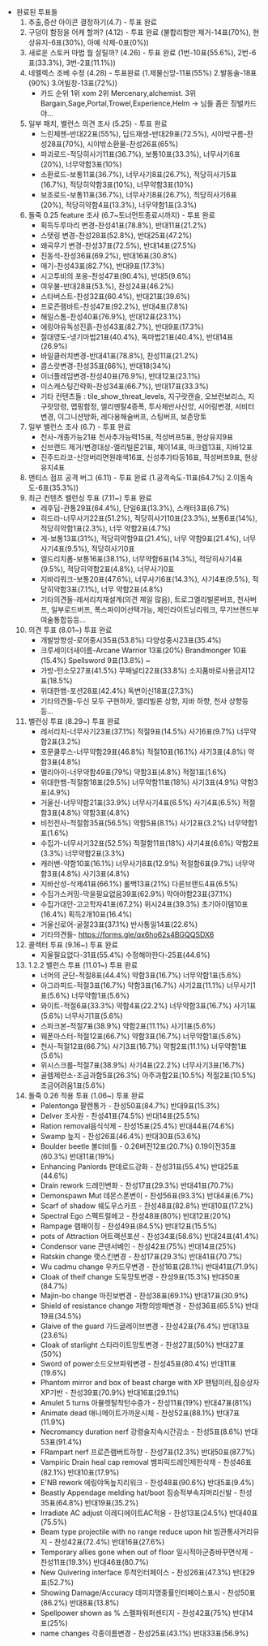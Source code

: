 * 완료된 투표들
  1. 추출,증산 아이콘 결정하기(4.7) - 투표 완료
  2. 구덩이 함정을 어캐 할까? (4.12) - 투표 완료 (불합리함만 제거-14표(70%), 현상유지-6표(30%), 아예 삭제-0표(0%))
  3. 새로운 스토커 마법 뭘 살릴까? (4.26) - 투표 완료 (1번-10표(55.6%), 2번-6표(33.3%), 3번-2표(11.1%))
  4. 네멜렉스 조베 수정 (4.28) - 투표완료 (1.제물신앙-11표(55%) 2.발동술-18표(90%) 3.어빌창-13표(72%))
     - 카드 순위 1위 xom  2위 Mercenary,alchemist. 3위 Bargain,Sage,Portal,Trowel,Experience,Helm  -> 님들 좀은 징벌카드야...
  5. 일부 패치, 밸런스 의견 조사 (5.25) - 투표 완료
     - 느린체젠-반대22표(55%), 딥드재생-반대29표(72.5%), 시야밖구름-찬성28표(70%), 시야밖소환물-찬성26표(65%)
     - 파괴로드-적당히사기11표(36.7%), 보통10표(33.3%), 너무사기6표(20%), 너무약함3표(10%)
     - 소환로드-보통11표(36.7%), 너무사기8표(26.7%), 적당히사기5표(16.7%), 적당히약함3표(10%), 너무약함3표(10%)
     - 보조로드-보통11표(36.7%), 너무사기8표(26.7%), 적당히사기6표(20%), 적당히약함4표(13.3%), 너무약함1표(3.3%)
  6. 돌죽 0.25 feature 조사 (6.7~토너먼트종료시까지) - 투표 완료
     - 획득두루마리 변경-찬성41표(78.8%), 반대11표(21.2%)
     - 스탯링 변경-찬성28표(52.8%), 반대25표(47.2%)
     - 왜곡무기 변경-찬성37표(72.5%), 반대14표(27.5%)
     - 진동석-찬성36표(69.2%), 반대16표(30.8%)
     - 매기-찬성43표(82.7%), 반대9표(17.3%)
     - 시고투비의 포옹-찬성47표(90.4%), 반대5(9.6%)
     - 여우불-반대28표(53.%), 찬성24표(46.2%)
     - 스타버스트-찬성32표(60.4%), 반대21표(39.6%)
     - 프로즌램바트-찬성47표(92.2%), 반대4표(7.8%)
     - 해일스톰-찬성40표(76.9%), 반대12표(23.1%)
     - 에링야유독성진흙-찬성43표(82.7%), 반대9표(17.3%)
     - 절대영도-냉기마법21표(40.4%), 독마법21표(40.4%), 반대14표(26.9%)
     - 바일클러치변경-반대41표(78.8%), 찬성11표(21.2%)
     - 콥스랏변경-찬성35표(66%), 반대18(34%)
     - 이너플레임변경-찬성40표(76.9%), 반대12표(23.1%)
     - 미스캐스팅간략화-찬성34표(66.7%), 반대17표(33.3%)
     - 기타 컨텐츠들 : tile_show_threat_levels, 지구랏캔슬, 오브런보리스, 지구랏망령, 맵핑함정, 엘리멘탈4증폭, 투사체반사신앙, 시어링변경, 서비터변경, 이그니션방화, 레다용해술버프, 스팅버프, 보존망토
  7. 일부 밸런스 조사 (6.7) - 투표 완료
     - 천사-개종가능21표 천사추가능력15표, 적성버프5표, 현상유지9표
     - 신브랜드 제거/변경대상-엘리빌론21표, 체이14표, 마크렙13표, 지바12표
     - 진주드라코-신앙버리면원래색16표, 신성추가타등16표, 적성버프9표, 현상유지4표
  8. 맨티스 점프 공격 버그 (6.11) - 투표 완료 (1.공격속도-11표(64.7%) 2.이동속도-6표(35.3%))
  9. 최근 컨텐츠 밸런싱 투표 (7.11~) 투표 완료
     - 레후딥-관통29표(64.4%), 단일6표(13.3%), 스캐터3표(6.7%)
     - 히드라-너무사기22표(51.2%), 적당히사기10표(23.3%), 보통6표(14%), 적당히약함1표(2.3%), 너무 약함2표(4.7%)
     - 게-보통13표(31%), 적당히약함9표(21.4%), 너무 약함9표(21.4%), 너무사기4표(9.5%), 적당히사기0표 
     - 엘드리치폼-보통16표(38.1%), 너무약함6표(14.3%), 적당히사기4표(9.5%), 적당히약함2표(4.8%), 너무사기0표
     - 지바리워크-보통20표(47.6%), 너무사기6표(14.3%), 사기4표(9.5%), 적당히약함3표(7.1%), 너무 약함2표(4.8%)
     - 기타의견들-레서리치재설계(의견 제일 많음), 트로그엘리빌론버프, 천사버프, 일부로드버프, 폭스파이어선택가능, 체인라이트닝리워크, 무기브랜드부여술통합등등...
  10. 의견 투표 (8.01~) 투표 완료
      - 개발방향성-로어중시35표(53.8%) 다양성중시23표(35.4%)
      - 크루세이더새이름-Arcane Warrior 13표(20%) Brandmonger 10표(15.4%) Spellsword 9표(13.8%) ~
      - 가방-턴소모27표(41.5%) 무패널티22표(33.8%) 소지품바로사용금지12표(18.5%)
      - 위대한뱀-포션28표(42.4%) 독변이신18표(27.3%)
      - 기타의견들-두신 모두 구현하자, 엘리빌론 상향, 지바 하향, 천사 상향등등...
  11. 밸런싱 투표 (8.29~) 투표 완료
      - 레서리치-너무사기23표(37.1%) 적절9표(14.5%) 사기6표(9.7%) 너무약함2표(3.2%)
      - 호문쿨루스-너무약함29표(46.8%) 적절10표(16.1%) 사기3표(4.8%) 약함3표(4.8%)
      - 멜리아이-너무약함49표(79%) 약함3표(4.8%) 적절1표(1.6%) 
      - 위대한뱀-적절함18표(29.5%) 너무약함11표(18%) 사기3표(4.9%) 약함3표(4.9%)
      - 거울신-너무약함21표(33.9%) 너무사기4표(6.5%) 사기4표(6.5%) 적절함3표(4.8%) 약함3표(4.8%)
      - 비전전사-적절함35표(56.5%) 약함5표(8.1%) 사기2표(3.2%) 너무약함1표(1.6%)
      - 수집가-너무사기32표(52.5%) 적절함11표(18%) 사기4표(6.6%) 약함2표(3.3%) 너무약함2표(3.3%)
      - 캐러밴-약함10표(16.1%) 너무사기8표(12.9%) 적절함6표(9.7%) 너무약함3표(4.8%) 사기3표(4.8%)
      - 지바산성-삭제41표(66.1%) 롤백13표(21%) 다른브랜드4표(6.5%)
      - 수집가스커밍-막을필요없음39표(62.9%) 막아야함23표(37.1%)
      - 수집가대안-고고학자41표(67.2%) 위시24표(39.3%) 초기아이템10표(16.4%) 획득2개10표(16.4%)
      - 거울신로어-굴절23표(37.1%) 반사통일14표(22.6%)
      - 기타의견들- https://forms.gle/qx6ho62s4BGQQSDX6
  12. 콜렉터 투표 (9.16~) 투표 완료
      - 지울필요없다-31표(55.4%) 수정해야한다-25표(44.6%)
  13. 1.2.2 밸런스 투표 (11.01~) 투표 완료
      - 너머의 군단-적절8표(44.4%) 약함3표(16.7%) 너무약함1표(5.6%)
      - 아그라피드-적절3표(16.7%) 약함3표(16.7%) 사기2표(11.1%) 너무사기1표(5.6%) 너무약함1표(5.6%)
      - 와이트-적절6표(33.3%) 약함4표(22.2%) 너무약함3표(16.7%) 사기1표(5.6%) 너무사기1표(5.6%)
      - 스파크본-적절7표(38.9%) 약함2표(11.1%) 사기1표(5.6%)
      - 웨폰마스터-적절12표(66.7%) 약함3표(16.7%) 너무약함1표(5.6%)
      - 천사-적절12표(66.7%) 사기3표(16.7%) 약함2표(11.1%) 너무약함1표(5.6%)
      - 위시스크롤-적절7표(38.9%) 사기4표(22.2%) 너무사기3표(16.7%)
      - 골렘제련소-조금과함5표(26.3%) 아주과함2표(10.5%) 적절2표(10.5%) 조금어려움1표(5.6%)    
  14. 돌죽 0.26 적용 투표 (1.06~) 투표 완료
      - Palentonga 팔렌통가 - 찬성50표(84.7%) 반대9표(15.3%)
      - Delver 조사원 - 찬성41표(74.5%) 반대14표(25.5%)
      - Ration removal음식삭제 - 찬성15표(25.4%) 반대44표(74.6%)
      - Swamp 늪지 - 찬성26표(46.4%) 반대30표(53.6%)
      - Boulder beetle 볼더비틀 - 0.26버전12표(20.7%) 0.19이전35표(60.3%) 반대11표(19%)
      - Enhancing Panlords 판데로드강화 - 찬성31표(55.4%) 반대25표(44.6%)
      - Drain rework 드레인변화 - 찬성17표(29.3%) 반대41표(70.7%)
      - Demonspawn Mut 데몬스폰변이 - 찬성56표(93.3%) 반대4표(6.7%)
      - Scarf of shadow 쉐도우스카프 - 찬성48표(82.8%) 반대10표(17.2%)
      - Spectral Ego 스펙트럴에고 - 찬성48표(80%) 반대12표(20%)
      - Rampage 램패이징 - 찬성49표(84.5%) 반대12표(15.5%)
      - pots of Attraction 어트랙션포션 - 찬성34표(58.6%) 반대24표(41.4%)
      - Condensor vane 콘댄서베인 - 찬성42표(75%) 반대14표(25%)
      - Ratskin change 랫스킨변경 - 찬성17표(29.3%) 반대41표(70.7%)
      - Wu cadmu change 우카드무변경 - 찬성16표(28.1%) 반대41표(71.9%)
      - Cloak of theif change 도둑망토변경 - 찬성9표(15.3%) 반대50표(84.7%)
      - Majin-bo change 마진보변경 - 찬성38표(69.1%) 반대17표(30.9%)
      - Shield of resistance change 저항의방패변경 - 찬성36표(65.5%) 반대19표(34.5%)
      - Glaive of the guard 가드글레이브변경 - 찬성42표(76.4%) 반대13표(23.6%)
      - Cloak of starlight 스타라이트망토변경 - 찬성27표(50%) 반대27표(50%)
      - Sword of power소드오브파워변경 - 찬성45표(80.4%) 반대11표(19.6%)
      - Phantom mirror and box of beast charge with XP 팬텀미러,짐승상자XP기반 - 찬성39표(70.9%) 반대16표(29.1%)
      - Amulet 5 turns 아뮬렛탈착턴수증가 - 찬성11표(19%) 반대47표(81%)
      - Animate dead 애니메이트가까운시체 - 찬성52표(88.1%) 반대7표(11.9%)
      - Necromancy duration nerf 강령술지속시간감소 - 찬성5표(8.6%) 반대53표(91.4%)
      - FRampart nerf 프로즌램버트하향 - 찬성7표(12.3%) 반대50표(87.7%)
      - Vampiric Drain heal cap removal 뱀피릭드레인제한삭제 - 찬성46표(82.1%) 반대10표(17.9%)
      - E'NB rework 에링야독늪지리워크 - 찬성48표(90.6%) 반대5표(9.4%)
      - Beastly Appendage melding hat/boot 짐승적부속지머리신발 - 찬성35표(64.8%) 반대19표(35.2%)
      - Irradiate AC adjust 이레디에이트AC적용 - 찬성13표(24.5%) 반대40표(75.5%)
      - Beam type projectile with no range reduce upon hit 빔관통사거리유지 - 찬성42표(72.4%) 반대16표(27.6%)
      - Temporary allies gone when out of floor 일시적아군층바꾸면삭제 - 찬성11표(19.3%) 반대46표(80.7%)
      - New Quivering interface 투척인터페이스 - 찬성26표(47.3%) 반대29표(52.7%)
      - Showing Damage/Accuracy 데미지명중률인터페이스표시 - 찬성50표(86.2%) 반대8표(13.8%)
      - Spellpower shown as % 스펠파워퍼센티지 - 찬성42표(75%) 반대14표(25%)
      - name changes 각종이름변경 - 찬성25표(43.1%) 반대33표(56.9%)
